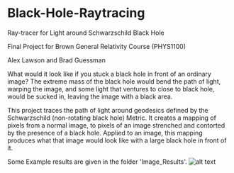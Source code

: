 # Black-Hole-Raytracing
Ray-tracer for Light around Schwarzschild Black Hole

Final Project for Brown General Relativity Course (PHYS1100)

Alex Lawson and Brad Guessman

What would it look like if you stuck a black hole in front of an ordinary image? The extreme mass of the black hole would bend the path of light, warping the image, and some light that ventures to close to black hole, would be sucked in, leaving the image with a black area. 

This project traces the path of light around geodesics defined by the Schwarzschild (non-rotating black hole) Metric. It creates a mapping of pixels from a normal image, to pixels of an image strenched and contorted by the presence of a black hole. Applied to an image, this mapping produces what that image would look like with a large black hole in front of it.

Some Example results are given in the folder 'Image_Results'.
![alt text](https://https://raw.githubusercontent.com/amlawson98/Black-Hole-Raytracing/master/Image_Results/Adam2.png)
